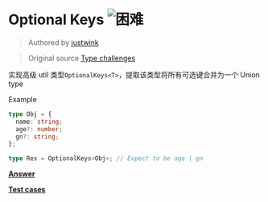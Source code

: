 <h1>
  Optional Keys
  <img src="https://img.shields.io/badge/-%E5%9B%B0%E9%9A%BE-red" alt="困难" />
</h1>

> Authored by [justwink](https://github.com/justwink)

> Original source [Type challenges](https://github.com/type-challenges/type-challenges/blob/master/questions/90-hard-optional-keys/README.md)

实现高级 util 类型`OptionalKeys<T>`，提取该类型将所有可选键合并为一个 Union type

Example

```ts
type Obj = {
  name: string;
  age?: number;
  gn?: string;
};

type Res = OptionalKeys<Obj>; // Expect to be age | gn
```

**[Answer](./index.ts)**

**[Test cases](./test.spec.ts)**
